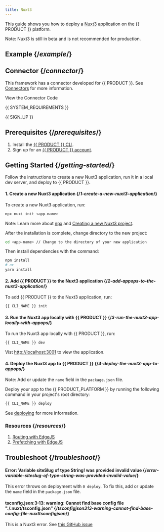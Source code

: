 ```yaml
---
title: Nuxt3
---
```


This guide shows you how to deploy a [Nuxt3](https://v3.nuxtjs.org) application on the {{ PRODUCT }} platform.

Note: Nuxt3 is still in beta and is not recommended for production.

## Example {/*example*/}

<ExampleButtons
  title="Nuxt3"
  siteUrl="https://layer0-docs-layer0-nuxt3-example-2-default.layer0-limelight.link"
  repoUrl="https://github.com/layer0-docs/layer0-nuxt3-example" 
  deployFromRepo />

## Connector {/*connector*/}

This framework has a connector developed for {{ PRODUCT }}. See [Connectors](connectors) for more information.

<ButtonLink variant="stroke" type="code" withIcon={true} href="https://github.com/layer0-docs/layer0-connectors/tree/main/layer0-nuxt3-connector">
  View the Connector Code
</ButtonLink>

{{ SYSTEM_REQUIREMENTS }}

{{ SIGN_UP }}

## Prerequisites {/*prerequisites*/}

1. Install the [{{ PRODUCT }} CLI](cli).
2. Sign up for an [{{ PRODUCT }} account](https://app.layer0.co/signup).

## Getting Started {/*getting-started*/}

Follow the instructions to create a new Nuxt3 application, run it in a local dev server, and deploy to {{ PRODUCT }}.

#### 1. Create a new Nuxt3 application {/*1-create-a-new-nuxt3-application*/}

To create a new Nuxt3 application, run:

```bash
npx nuxi init <app-name>
```

Note: Learn more about [npx](https://nodejs.dev/learn/the-npx-nodejs-package-runner) and [Creating a new Nuxt3 project](https://v3.nuxtjs.org/getting-started/installation#new-project).

After the installation is complete, change directory to the new project:

```bash
cd <app-name> // Change to the directory of your new application
```

Then install dependencies with the command:

```bash
npm install
# or
yarn install
```

#### 2. Add {{ PRODUCT }} to the Nuxt3 application {/*2-add-appops-to-the-nuxt3-application*/}

To add {{ PRODUCT }} to the Nuxt3 application, run:

```bash
{{ CLI_NAME }} init
```

#### 3. Run the Nuxt3 app locally with {{ PRODUCT }} {/*3-run-the-nuxt3-app-locally-with-appops*/}

To run the Nuxt3 app locally with {{ PRODUCT }}, run:

```bash
{{ CLI_NAME }} dev
```

Vist [http://localhost:3001](http://localhost:3001) to view the application.

#### 4. Deploy the Nuxt3 app to {{ PRODUCT }} {/*4-deploy-the-nuxt3-app-to-appops*/}

Note: Add or update the `name` field in the `package.json` file.

Deploy your app to the {{ PRODUCT_PLATFORM }} by running the following command in your project's root directory:

```bash
{{ CLI_NAME }} deploy
```

See [deploying](deploying) for more information.

### Resources {/*resources*/}
1. [Routing with EdgeJS](https://docs.layer0.co/guides/routing)
2. [Prefetching with EdgeJS](https://docs.layer0.co/guides/prefetching)

## Troubleshoot {/*troubleshoot*/}

#### Error: Variable siteSlug of type String! was provided invalid value {/*error-variable-siteslug-of-type-string-was-provided-invalid-value*/}

This error throws on deployment with `0 deploy`. To fix this, add or update the `name` field in the `package.json` file.

#### tsconfig.json:3:13: warning: Cannot find base config file "./.nuxt/tsconfig.json" {/*tsconfigjson313-warning-cannot-find-base-config-file-nuxttsconfigjson*/}

This is a Nuxt3 error. See [this GitHub issue](https://github.com/nuxt/framework/issues/1912)
